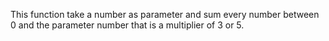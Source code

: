 This function take a number as parameter and sum every number between 0 and the parameter number that is a multiplier of 3 or 5.
